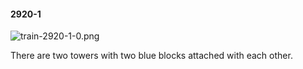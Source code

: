#### 2920-1
![train-2920-1-0.png](https://github.com/lil-lab/nlvr/raw/master/nlvr/train/images/43/train-2920-1-0.png "train-2920-1-0.png")

There are two towers with two blue blocks attached with each other.